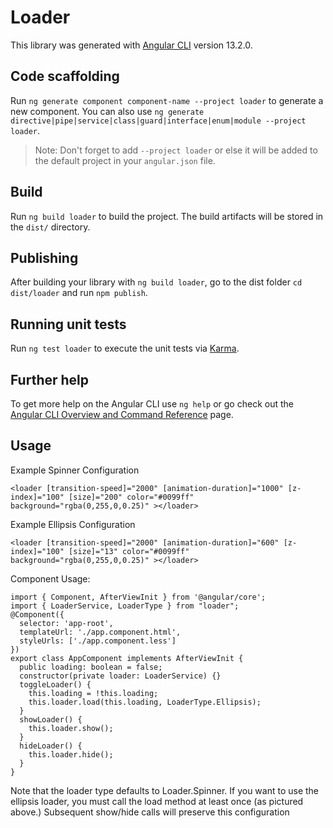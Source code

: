 # Loader

This library was generated with [Angular CLI](https://github.com/angular/angular-cli) version 13.2.0.

## Code scaffolding

Run `ng generate component component-name --project loader` to generate a new component. You can also use `ng generate directive|pipe|service|class|guard|interface|enum|module --project loader`.
> Note: Don't forget to add `--project loader` or else it will be added to the default project in your `angular.json` file. 

## Build

Run `ng build loader` to build the project. The build artifacts will be stored in the `dist/` directory.

## Publishing

After building your library with `ng build loader`, go to the dist folder `cd dist/loader` and run `npm publish`.

## Running unit tests

Run `ng test loader` to execute the unit tests via [Karma](https://karma-runner.github.io).

## Further help

To get more help on the Angular CLI use `ng help` or go check out the [Angular CLI Overview and Command Reference](https://angular.io/cli) page.

## Usage

Example Spinner Configuration

	<loader [transition-speed]="2000" [animation-duration]="1000" [z-index]="100" [size]="200" color="#0099ff" background="rgba(0,255,0,0.25)" ></loader>
	
Example Ellipsis Configuration

	<loader [transition-speed]="2000" [animation-duration]="600" [z-index]="100" [size]="13" color="#0099ff" background="rgba(0,255,0,0.25)" ></loader>

Component Usage:
	
	import { Component, AfterViewInit } from '@angular/core';
	import { LoaderService, LoaderType } from "loader";
	@Component({
	  selector: 'app-root',
	  templateUrl: './app.component.html',
	  styleUrls: ['./app.component.less']
	})
	export class AppComponent implements AfterViewInit {
	  public loading: boolean = false;
	  constructor(private loader: LoaderService) {}
	  toggleLoader() {
	    this.loading = !this.loading;
	    this.loader.load(this.loading, LoaderType.Ellipsis);
	  }
	  showLoader() {
	  	this.loader.show();
	  }
	  hideLoader() {
	  	this.loader.hide();
	  }
	}

Note that the loader type defaults to Loader.Spinner. If you want to use the ellipsis loader, you must call the load method at least once (as pictured above.) Subsequent show/hide calls will preserve this configuration
